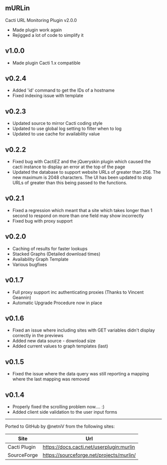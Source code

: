 mURLin
------
Cacti URL Monitoring Plugin
v2.0.0
- Made plugin work again
- Rejigged a lot of code to simplify it

v1.0.0
------
- Made plugin Cacti 1.x compatible

v0.2.4
------
- Added 'id' command to get the IDs of a hostname
- Fixed indexing issue with template

v0.2.3
------
- Updated source to mirror Cacti coding style
- Updated to use global log setting to filter when to log
- Updated to use cache for availability value

v0.2.2
------
- Fixed bug with CactiEZ and the jQueryskin plugin which caused the cacti instance to display an error at the top of the page
- Updated the database to support website URLs of greater than 256. The new maximum is 2048 characters. The UI has been updated to stop URLs of greater than this being passed to the functions.

v0.2.1
------
- Fixed a regression which meant that a site which takes longer than 1 second to respond on more than one field may show incorrectly
- Fixed bug with proxy support

v0.2.0
------
- Caching of results for faster lookups
- Stacked Graphs (Detailed download times)
- Availability Graph Template
- Various bugfixes

v0.1.7
------
- Full proxy support inc authenticating proxies (Thanks to Vincent Geannin)
- Automatic Upgrade Procedure now in place

v0.1.6
------
- Fixed an issue where including sites with GET variables didn't display correctly in the previews
- Added new data source - download size
- Added current values to graph templates (last)

v0.1.5
------
- Fixed the issue where the data query was still reporting a mapping where the last mapping was removed

v0.1.4
------
- Properly fixed the scrolling problem now.... :)
- Added client side validation to the user input forms

---

Ported to GitHub by @netniV from the following sites:

Site | Url
--- | ---
Cacti Plugin | https://docs.cacti.net/userplugin:murlin
SourceForge | https://sourceforge.net/projects/murlin/

